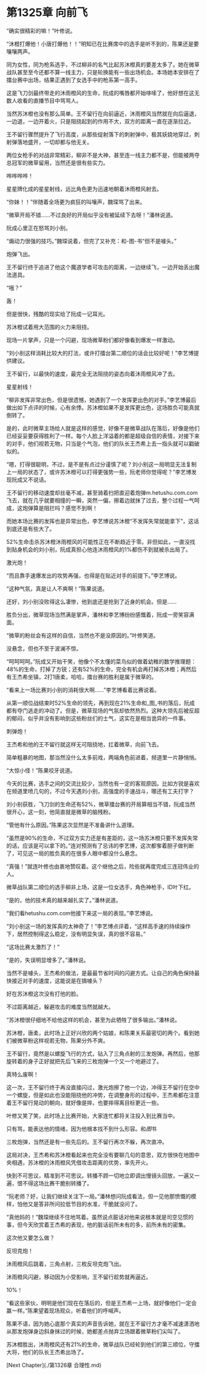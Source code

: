 # 第1325章 向前飞

“确实很精彩的嘛！”叶修说。

“沐橙打爆他！小唐打爆他！！”明知已在比赛席中的选手是听不到的，陈果还是要嚷嚷两声。

同为女性，同为枪系选手，不过柳非的名气比起苏沐橙真的要差太多了。她在微草战队甚至至今还都不算一线主力，只是轮换能有一些出场机会。本场她本安排在了擂台赛中出场，结果正遇到了女选手中的枪系第一高手。

这是飞刀剑最终带走的沐雨橙风的生命，阮成的嘴唇都开始哆嗦了，他好想在这无数人收看的直播节目中骂骂人。

当然苏沐橙也没有那么简单。王不留行在向前逼近，沐雨橙风当然就在向后逼退，一边退，一边开着火，只是阻挠起到的作用不大，双方的距离一直在逐渐拉近。

王不留行骤然提升了飞行高度，从那些绽射落下的刺射弹中，极其妖娆地穿过，刺射弹落地盛开，一切却都与他无关。

两位女枪手的对战非常精彩，柳非不是大神，甚至连一线主力都不是，但能被两夺总冠军的微草留用，当然还是很有些实力。

哗哗哗哗！

星星牌化成的星星射线，远比角色更为迅速地朝着沐雨橙风射去。

“你妹！！”伴随着全场更为疯狂的叫嚷声，魏琛骂了出来。

“微草开局不错……不过良好的开局似乎没有被延续下去呀！”潘林说道。

阮成心里正在怒骂刘小别。

“煽动力很强的技巧。”魏琛说着，但完了又补充：和-图-书“但不是噱头。”

炮弹飞出。

王不留行终于追进了他这个魔道学者可攻击的距离，一边继续飞，一边开始丢出魔法道具。

“哦？”

轰！

但是很快，残酷的现实给了阮成一记耳光。

苏沐橙试着用大范围的火力来阻挠。

现场一片掌声，只是一个闪避，现场微草粉们都好像看到爆发一样激动。

“刘小别这样消耗比较大的打法，或许打擂台第二顺位的话会比较好呢！”李艺博提供建议。

王不留行，以最快的速度，最完全无法阻挠的姿态向着沐雨橙风冲了去。

星星射线！

“柳非发挥非常出色，但是很遗憾，她遇到了一个发挥更出色的对手。”李艺博最后做出如下点评的时候，心有余悸。苏沐橙如果不是发挥更出色，这场胜负可能真就倒转了。

是的，此时微草主场给人就是这样的感觉，好像不是微草战队在落后，好像是他们已经妥妥要获得胜利了一样。每个人脸上洋溢着的都是超级自信的表情，对接下来的对手，他们视若无物，只当是个气泡，他们的队长王杰希上去一指头就可以戳破似的。

“嗯，打得很聪明，不过，是不是有点过分谨慎了呢？刘小别这一局明显无法复制上一局的状态了，或许苏沐橙可以打得更强势一些，阮老师你觉得呢？”李艺博发现阮成又不说话。

王不留行的移动速度却丝毫不减，甚至骑着扫把直迎着炮弹m.hetushu.com.com飞去，就在几乎就要相撞的一瞬，突然一偏，擦着边就抹了过去，整个过程一气呵成，这炮弹算是阻拦吗？感觉不到啊！

而她本场比赛的发挥也是异常出色，李艺博说苏沐橙“不发挥失常就能拿下”，这话到底还是有些大了。

52%生命击杀苏沐橙沐雨橙风的可能性正在不断趋近于零。非但如此，一直没找到贴身机会的刘小别，阮成真担心他连沐雨橙风的1%都伤不到就被杀出局了。

激光炮！

“而且靠手速爆发出的攻势再强，也得是在贴近对手的前提下。”李艺博说。

“这种气氛，真是让人不爽啊！”陈果说道。

还好，刘小别没败得这么凄惨，他到底还是抢到了近身的机会。但是……

胜负分出，微草现场当然满是掌声，潘林和李艺博纷纷感慨着，阮成一旁笑容满面。

“微草的粉丝会有这样的自信，当然也不是没原因的。”叶修笑道。

没悬念，但也不至于波澜不惊。

“呵呵呵呵。”阮成又开始干笑，他像个不太懂的菜鸟似的做着幼稚的数学推理题：48%的生命，打掉了方锐；还有52%的生命，完全有机会再打掉苏沐橙；再然后有王杰希坐镇，2打1唐柔，哈哈，擂台赛的胜利是属于微草的。

“看来上一场比赛刘小别的消耗很大啊……”李艺博看着比赛说着。

从第一顺位战结束时52%生命的领先，再到现在21%生命和_图_书的落后，阮成都有夺门逃走的冲动了。但是，微草现场的气氛却依然热烈。这种大领先后被反超的郁闷，似乎并没有影响到这些粉丝们的士气，这实在是相当诡异的一件事。

刺弹炮！

王杰希和他的王不留行就这样无可阻挠地，扛着微草，向前飞去。

简单粗暴的地图，那当然没什么太多前戏，两端角色前进着，频道里一片静悄悄。

“大惊小怪！”陈果咬牙说道。

今天的比赛，选手之间的交流比较少，当然也有一定的客观原因。比如方锐是喜欢在频道里喷几句的，不过今天遇刘小别，高强度的手速战斗，哪还有工夫打字？

刘小别获胜，飞刀剑的生命还有52%，微草擂台赛的开局算相当不错，阮成当然很开心，这一刻，他简直就是微草的脑残粉。

“管他有什么原因。”陈果这次显然是不准备讲什么道理。

“虽然是90%的生命，不过双方实力还是有差距的，这一场苏沐橙只要不发挥失常的话，应该是可以拿下的。”连对预测有了忌讳的李艺博，这次都奓着胆子做判断了，可见这一局的胜负真的在很多人眼中都没什么悬念。

“真强！”就连叶修也由衷地赞叹着。这个继他之后，险些就再度完成三连冠伟业的人。

微草战队第二顺位的选手柳非上场，这是一位女选手，角色神枪手，ID叶下红。

“是的，他的技术真的越来越扎实了。”潘林说道。

“我们看hetushu.com.com他接下来这一局的表现。”李艺博说。

“刘小别这一场的发挥真的太神奇了！”李艺博点评着，“这样高手速的持续操作下，居然控制得这么稳定，没有明显失误，真的很不容易。”

“这场比赛太激烈了！”

“是的，失误明显增多了。”潘林说。

当然不是噱头，王杰希的做法，是最最节省时间的闪避方式。让自己的角色保持最快接近对手的速度，这能说是在搞噱头？

好在苏沐橙这次没有打他的脸。

不过距离越近，躲避攻击的难度当然就越大。

“苏沐橙很仔细地不给他这样的机会，甚至为此牺牲了很多输出。”潘林说。

苏沐橙，唐柔，此时场上正好兴欣的两个姑娘，和陈果关系最密切的两个。看到她们被微草粉这样视若无物，陈果分外不爽。

王不留行，竟然是以螺旋飞行的方式，钻入了三角点射的三发炮弹。再然后，他那旋转着的身子正好就把先后飞来的三枚炮弹一个又一个地避过了。

真特么废啊！

这一次，王不留行终于再没直接闪过，激光炮擦了他一个边，冲得王不留行在空中一个螺旋，但是如此也没能阻挠他的冲势，在调整身形的过程中，王杰希都在注意着王不留行晃动的朝向，就好像是摔，也要摔得离目标更近一些。

叶修又笑了笑，此时场上比赛开始，大家连忙都将关注投入到比赛当中。

只有骂，能表达他的情绪，因为他根本找不到什么形容。和*图*书

三枚炮弹，当然还是有一些先后的。王不留行再次不躲，再次直冲。

这局对决，王杰希和苏沐橙看起来也完全没有要聊几句的意思，双方很快在地图中央相遇，苏沐橙的沐雨橙风凭借攻击距离的优势，率先开火。

快到不可思议，精准到不可思议。转播不顾一切地立即调出慢镜头回放，一遍又一遍，恨不得这场比赛干脆别转播了。

“阮老师？好，让我们继续关注下一局。”潘林想问阮成看法，但一见他那愤慨的模样，怕他又是答非所问拉低节目的水准，干脆就没问了。

“真他妈的！”魏琛继续不住地骂着。虽然说点脏话对他来说根本就是司空见惯的事，但今天欣赏着王杰希的表现，他的脏话前所未有的多，前所未有的密集。

这次他又要怎么做？

反坦克炮！

沐雨橙风后跳着，三角点射，三枚反坦克炮飞出。

沐雨橙风闪避，移动因为小受影响，王不留行趁势就再逼近。

10%！

“看这些家伙，明明是他们现在在落后的，但是王杰希一上场，就好像他们一定会赢一样。”陈果望着现场观众，听着他们的呼喊声。

陈果不语，因为她心底那个真实的声音告诉她，就在王不留行方才毫不减速潇洒地从那发炮弹身边斜身抹过的时候，她都差点抛弃立场跟着微草粉们尖叫了。

苏沐橙胜出，沐雨橙风还有21%的生命，微草战队已经轮到他们的第三顺位，守擂大将，他们的队长王杰希出场了。



[Next Chapter](./第1326章 合理性.md)